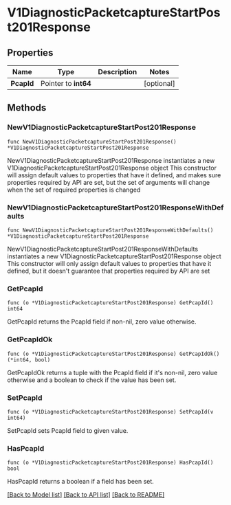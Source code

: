 # V1DiagnosticPacketcaptureStartPost201Response

## Properties

Name | Type | Description | Notes
------------ | ------------- | ------------- | -------------
**PcapId** | Pointer to **int64** |  | [optional] 

## Methods

### NewV1DiagnosticPacketcaptureStartPost201Response

`func NewV1DiagnosticPacketcaptureStartPost201Response() *V1DiagnosticPacketcaptureStartPost201Response`

NewV1DiagnosticPacketcaptureStartPost201Response instantiates a new V1DiagnosticPacketcaptureStartPost201Response object
This constructor will assign default values to properties that have it defined,
and makes sure properties required by API are set, but the set of arguments
will change when the set of required properties is changed

### NewV1DiagnosticPacketcaptureStartPost201ResponseWithDefaults

`func NewV1DiagnosticPacketcaptureStartPost201ResponseWithDefaults() *V1DiagnosticPacketcaptureStartPost201Response`

NewV1DiagnosticPacketcaptureStartPost201ResponseWithDefaults instantiates a new V1DiagnosticPacketcaptureStartPost201Response object
This constructor will only assign default values to properties that have it defined,
but it doesn't guarantee that properties required by API are set

### GetPcapId

`func (o *V1DiagnosticPacketcaptureStartPost201Response) GetPcapId() int64`

GetPcapId returns the PcapId field if non-nil, zero value otherwise.

### GetPcapIdOk

`func (o *V1DiagnosticPacketcaptureStartPost201Response) GetPcapIdOk() (*int64, bool)`

GetPcapIdOk returns a tuple with the PcapId field if it's non-nil, zero value otherwise
and a boolean to check if the value has been set.

### SetPcapId

`func (o *V1DiagnosticPacketcaptureStartPost201Response) SetPcapId(v int64)`

SetPcapId sets PcapId field to given value.

### HasPcapId

`func (o *V1DiagnosticPacketcaptureStartPost201Response) HasPcapId() bool`

HasPcapId returns a boolean if a field has been set.


[[Back to Model list]](../README.md#documentation-for-models) [[Back to API list]](../README.md#documentation-for-api-endpoints) [[Back to README]](../README.md)


